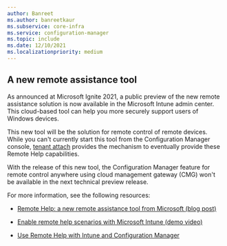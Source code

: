 ```yaml
---
author: Banreet
ms.author: banreetkaur
ms.subservice: core-infra
ms.service: configuration-manager
ms.topic: include
ms.date: 12/10/2021
ms.localizationpriority: medium
---
```


## <a name="bkmk_cmgrc"></a> A new remote assistance tool

<!--4575930-->

As announced at Microsoft Ignite 2021, a public preview of the new remote assistance solution is now available in the Microsoft Intune admin center. This cloud-based tool can help you more securely support users of Windows devices.

This new tool will be the solution for remote control of remote devices. While you can't currently start this tool from the Configuration Manager console, [tenant attach](../../../../../tenant-attach/device-sync-actions.md?toc=/intune/configmgr/cloud-attach/toc.json&bc=/intune/configmgr/cloud-attach/breadcrumb/toc.json) provides the mechanism to eventually provide these Remote Help capabilities.

With the release of this new tool, the Configuration Manager feature for remote control anywhere using cloud management gateway (CMG) won't be available in the next technical preview release.

For more information, see the following resources:

- [Remote Help: a new remote assistance tool from Microsoft (blog post)](https://techcommunity.microsoft.com/t5/microsoft-endpoint-manager-blog/remote-help-a-new-remote-assistance-tool-from-microsoft/ba-p/2822622)

- [Enable remote help scenarios with Microsoft Intune (demo video)](https://techcommunity.microsoft.com/t5/video-hub/enable-remote-help-scenarios-with-microsoft-endpoint-manager/ba-p/2911349)

- [Use Remote Help with Intune and Configuration Manager](/intune/intune-service/fundamentals/remote-help)

